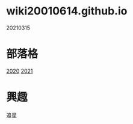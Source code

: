# wiki20010614.github.io
20210315

部落格
======
[2020](https://2020cceb.blogspot.com/search/label/08161080_%E8%A8%B1%E5%AA%81%E6%B7%87)
[2021](https://2021graphics.blogspot.com/search/label/08161080_%E8%A8%B1%E5%AA%81%E6%B7%87)

興趣
======
追星
